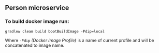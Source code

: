 ## Person microservice


### To build docker image run:
```shell
gradlew clean build bootBuildImage -Pdip=local
```
Where `-Pdip` _(Docker Image Profile)_ is a name of current profile and will be concatenated to image name.
